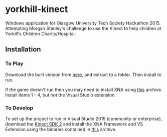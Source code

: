 # yorkhill-kinect
Windows application for Glasgow University Tech Society Hackathon 2015. Attempting Morgan Stanley's challenge to use the Kinect to help children at Yorkill's Children Charity/Hospital.

## Installation

### To Play
Download the built version from [here](http://www.filedropper.com/germz-dynamicdorks_1), and extract to a folder. Then install to run. 

If the game doesn't run then you may need to install XNA using [this](http://www.filedropper.com/xnagamestudio404forvs2015) archive. Install items 1 - 4, but not the Visual Studio extension.

### To Develop
To set up the project to run in Visual Studio 2015 (community or enterpirse), download the [Kinect SDK 2](http://www.microsoft.com/en-gb/download/details.aspx?id=44561) and install the XNA Framework and VS Extension using the binaries contained in [this](http://www.filedropper.com/xnagamestudio404forvs2015) archive.
